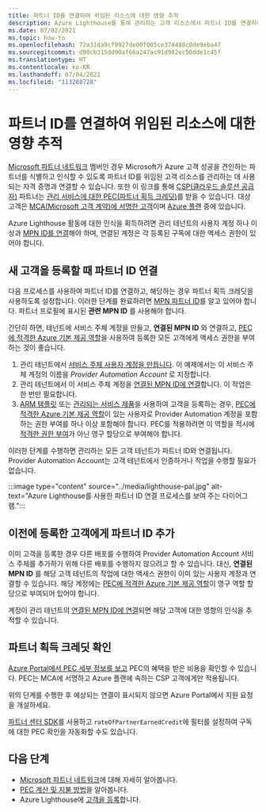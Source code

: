 ```yaml
---
title: 파트너 ID를 연결하여 위임된 리소스에 대한 영향 추적
description: Azure Lighthouse를 통해 관리하는 고객 리소스에서 파트너 ID를 연결하여 PEC(파트너 획득 크레딧)를 받습니다.
ms.date: 07/02/2021
ms.topic: how-to
ms.openlocfilehash: 72a31da9cf9927de00f005ce374488c0de9eba47
ms.sourcegitcommit: d90cb315dd90af66a247ac91d982ec50dde1c45f
ms.translationtype: HT
ms.contentlocale: ko-KR
ms.lasthandoff: 07/04/2021
ms.locfileid: "113288728"
---
```

# <a name="link-your-partner-id-to-track-your-impact-on-delegated-resources"></a>파트너 ID를 연결하여 위임된 리소스에 대한 영향 추적 

[Microsoft 파트너 네트워크](https://partner.microsoft.com/) 멤버인 경우 Microsoft가 Azure 고객 성공을 견인하는 파트너를 식별하고 인식할 수 있도록 파트너 ID를 위임된 고객 리소스를 관리하는 데 사용되는 자격 증명과 연결할 수 있습니다. 또한 이 링크를 통해 [CSP(클라우드 솔루션 공급자)](/partner-center/csp-overview) 파트너는 [관리 서비스에 대한 PEC(파트너 획득 크레딧)](/partner-center/partner-earned-credit)를 받을 수 있습니다. 대상 고객은 [MCA(Microsoft 고객 계약)에 서명한 고객](/partner-center/confirm-customer-agreement)이며 [Azure 플랜](/partner-center/azure-plan-get-started) 중에 있습니다.

Azure Lighthouse 활동에 대한 인식을 획득하려면 관리 테넌트의 사용자 계정 하나 이상과 [MPN ID를 연결](../../cost-management-billing/manage/link-partner-id.md)해야 하며, 연결된 계정은 각 등록된 구독에 대한 액세스 권한이 있어야 합니다.

## <a name="associate-your-partner-id-when-you-onboard-new-customers"></a>새 고객을 등록할 때 파트너 ID 연결

다음 프로세스를 사용하여 파트너 ID를 연결하고, 해당하는 경우 파트너 획득 크레딧을 사용하도록 설정합니다. 이러한 단계를 완료하려면 [MPN 파트너 ID](/partner-center/partner-center-account-setup#locate-your-mpn-id)를 알고 있어야 합니다. 파트너 프로필에 표시된 **관련 MPN ID** 를 사용해야 합니다.

간단히 하면, 테넌트에 서비스 주체 계정을 만들고, **연결된 MPN ID** 와 연결하고, [PEC에 적격한 Azure 기본 제공 역할](/partner-center/azure-roles-perms-pec)을 사용하여 등록한 모든 고객에게 액세스 권한을 부여하는 것이 좋습니다.

1. 관리 테넌트에서 [서비스 주체 사용자 계정을 만듭니다](../../active-directory/develop/howto-authenticate-service-principal-powershell.md). 이 예제에서는 이 서비스 주체 계정의 이름을 *Provider Automation Account* 로 지정합니다.
1. 관리 테넌트에서 이 서비스 주체 계정을 [연결된 MPN ID에 연결](../../cost-management-billing/manage/link-partner-id.md#link-to-a-partner-id)합니다. 이 작업은 한 번만 필요합니다.
1. [ARM 템플릿](onboard-customer.md) 또는 [관리되는 서비스 제품](publish-managed-services-offers.md)을 사용하여 고객을 등록하는 경우, [PEC에 적격한 Azure 기본 제공 역할](/partner-center/azure-roles-perms-pec)이 있는 사용자로 Provider Automation 계정을 포함하는 권한 부여를 하나 이상 포함해야 합니다. PEC를 적용하려면 이 역할을 적시에 [적격한 권한 부여](create-eligible-authorizations.md)가 아닌 영구 할당으로 부여해야 합니다.

이러한 단계를 수행하면 관리하는 모든 고객 테넌트가 파트너 ID와 연결됩니다. Provider Automation Account는 고객 테넌트에서 인증하거나 작업을 수행할 필요가 없습니다.

:::image type="content" source="../media/lighthouse-pal.jpg" alt-text="Azure Lighthouse를 사용한 파트너 ID 연결 프로세스를 보여 주는 다이어그램.":::

## <a name="add-your-partner-id-to-previously-onboarded-customers"></a>이전에 등록한 고객에게 파트너 ID 추가

이미 고객을 등록한 경우 다른 배포를 수행하여 Provider Automation Account 서비스 주체를 추가하기 위해 다른 배포를 수행하지 않으려고 할 수 있습니다. 대신, **연결된 MPN ID** 를 해당 고객 테넌트의 작업에 대한 액세스 권한이 이미 있는 사용자 계정과 연결할 수 있습니다. 해당 계정에는 [PEC에 적격한 Azure 기본 제공 역할](/partner-center/azure-roles-perms-pec)이 영구 역할 할당으로 부여되어 있어야 합니다.

계정이 관리 테넌트의 [연결된 MPN ID에 연결](../../cost-management-billing/manage/link-partner-id.md#link-to-a-partner-id)되면 해당 고객에 대한 영향의 인식을 추적할 수 있습니다.

## <a name="confirm-partner-earned-credit"></a>파트너 획득 크레딧 확인

[Azure Portal에서 PEC 세부 정보를 보고](/partner-center/partner-earned-credit-explanation#azure-cost-management) PEC의 혜택을 받은 비용을 확인할 수 있습니다. PEC는 MCA에 서명하고 Azure 플랜에 속하는 CSP 고객에게만 적용됩니다.

위의 단계를 수행한 후 예상되는 연결이 표시되지 않으면 Azure Portal에서 지원 요청을 개설하세요.

[파트너 센터 SDK](/partner-center/develop/get-invoice-unbilled-consumption-lineitems)를 사용하고 `rateOfPartnerEarnedCredit`에 필터를 설정하여 구독에 대한 PEC 확인을 자동화할 수도 있습니다.

## <a name="next-steps"></a>다음 단계

- [Microsoft 파트너 네트워크](/partner-center/mpn-overview)에 대해 자세히 알아봅니다.
- [PEC 계산 및 지불 방법](/partner-center/partner-earned-credit-explanation)을 알아봅니다.
- Azure Lighthouse에 [고객을 등록](onboard-customer.md)합니다.